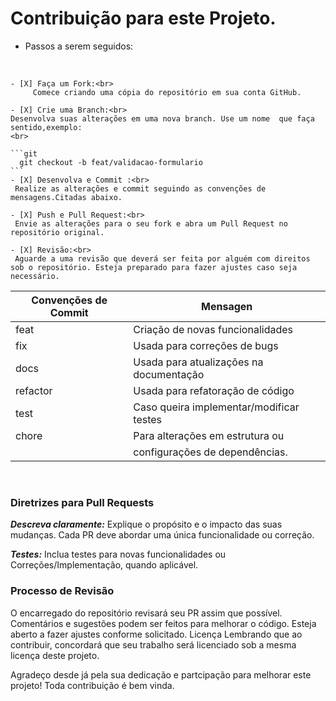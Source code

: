 # Contribuição para este Projeto.

* Passos a serem seguidos:
<br>

    - [X] Faça um Fork:<br>
         Comece criando uma cópia do repositório em sua conta GitHub.

    - [X] Crie uma Branch:<br> 
    Desenvolva suas alterações em uma nova branch. Use um nome  que faça sentido,exemplo:
    <br>

    ```git
      git checkout -b feat/validacao-formulario
    ```
    - [X] Desenvolva e Commit :<br> 
     Realize as alterações e commit seguindo as convenções de mensagens.Citadas abaixo.

    - [X] Push e Pull Request:<br> 
     Envie as alterações para o seu fork e abra um Pull Request no repositório original.

    - [X] Revisão:<br> 
     Aguarde a uma revisão que deverá ser feita por alguém com direitos sob o repositório. Esteja preparado para fazer ajustes caso seja necessário.

| Convenções de Commit   |       Mensagen            |
|----------|-------------------------------------------|
| feat     | Criação de novas funcionalidades          |
| fix      | Usada para correções de bugs              |
| docs     | Usada para atualizações na documentação   |
| refactor | Usada para refatoração de código          |
| test     | Caso queira implementar/modificar testes  |
| chore    | Para alterações em estrutura ou           |
|          |  configurações de dependências.           |

<br> 

 ### Diretrizes para Pull Requests

***Descreva claramente:*** Explique o propósito e o impacto das suas mudanças.
Cada PR deve abordar uma única funcionalidade ou correção.
<br>

***Testes:*** Inclua testes para novas funcionalidades ou Correções/Implementação, quando aplicável.
<br>

### Processo de Revisão

O encarregado do repositório revisará seu PR assim que possível.
Comentários e sugestões podem ser feitos para melhorar o código.
Esteja aberto a fazer ajustes conforme solicitado.
Licença
Lembrando que ao contribuir, concordará que seu trabalho será licenciado sob a mesma licença deste projeto.

Agradeço desde já pela sua dedicação e partcipação para melhorar este projeto! Toda contribuição é bem vinda.
